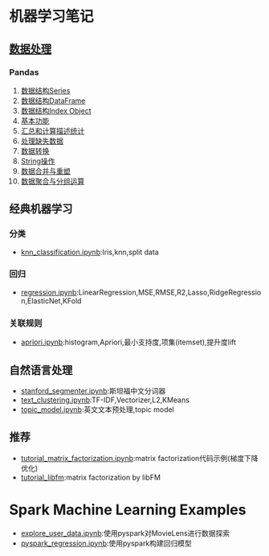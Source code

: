 # 机器学习笔记
## [数据处理][0]
### Pandas
1. [数据结构Series][1]
1. [数据结构DataFrame][2]
1. [数据结构Index Object][3]
1. [基本功能][4]
1. [汇总和计算描述统计][5]
1. [处理缺失数据][6]
1. [数据转换][7]
1. [String操作][8]
1. [数据合并与重塑][9]
1. [数据聚合与分组运算][10]

## 经典机器学习
### 分类
- [knn_classification.ipynb](knn_classification.ipynb):Iris,knn,split data

### 回归
- [regression.ipynb](regression.ipynb):LinearRegression,MSE,RMSE,R2,Lasso,RidgeRegression,ElasticNet,KFold

### 关联规则
- [apriori.ipynb](apriori.ipynb):histogram,Apriori,最小支持度,项集(itemset),提升度lift

## 自然语言处理
- [stanford_segmenter.ipynb](stanford_segmenter.ipynb):斯坦福中文分词器
- [text_clustering.ipynb](text_clustering.ipynb):TF-IDF,Vectorizer,L2,KMeans
- [topic_model.ipynb](topic_model.ipynb):英文文本预处理,topic model

## 推荐
- [tutorial_matrix_factorization.ipynb](tutorial_matrix_factorization.ipynb):matrix factorization代码示例(梯度下降优化)
- [tutorial_libfm](tutorial_libfm):matrix factorization by libFM

# Spark Machine Learning Examples
- [explore_user_data.ipynb](pyspark_explore_user_data.ipynb):使用pyspark对MovieLens进行数据探索
- [pyspark_regression.ipynb](pyspark_regression.ipynb):使用pyspark构建回归模型


[0]: data-processing/
[1]: data-processing/pandas-series.ipynb
[2]: data-processing/pandas-dataframe.ipynb
[3]: data-processing/pandas-index.ipynb
[4]: data-processing/pandas-basic.ipynb
[5]: data-processing/pandas-summarize-statistics.ipynb
[6]: data-processing/pandas-data-cleaning-preparation.ipynb
[7]: data-processing/pandas-data-transformation.ipynb
[8]: data-processing/pandas-string-manipulation.ipynb
[9]: data-processing/pandas-data-merge-reshape.ipynb
[10]:data-processing/pandas-data-aggregation-and-group.ipynb